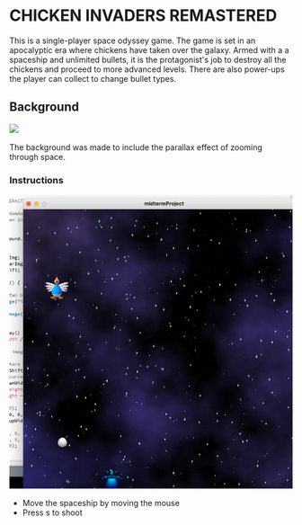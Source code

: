 # CHICKEN INVADERS REMASTERED
This is a single-player space odyssey game. The game is set in an apocalyptic era where chickens have taken over 
the galaxy. Armed with a a spaceship and unlimited bullets, it is the protagonist's job to destroy all the chickens and proceed to more advanced levels. There are also power-ups the player can collect to change bullet types.

## Background
![](background.gif)


The background was made to include the parallax effect of zooming through space.

### Instructions
![](demoScreen.png)

- Move the spaceship by moving the mouse 
- Press s to shoot
